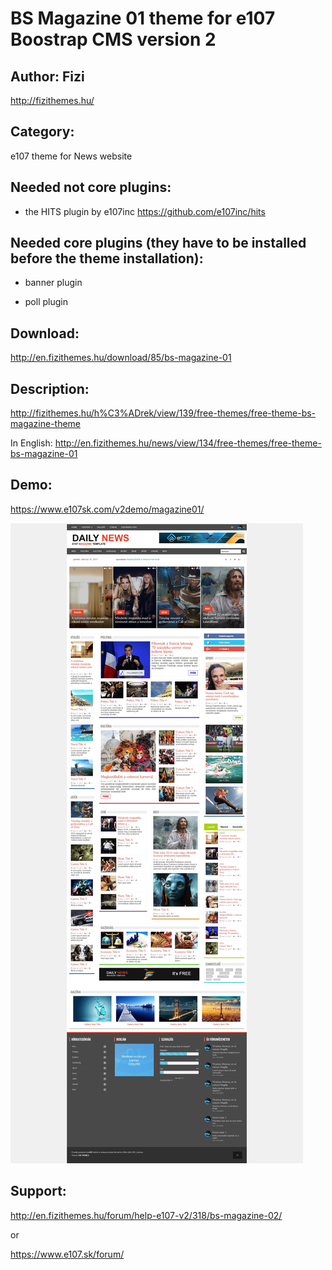 # BS Magazine 01 theme for e107 Boostrap CMS version 2

## Author: Fizi
http://fizithemes.hu/

## Category: 

e107 theme for News website

## Needed not core plugins:

-  the HITS plugin by e107inc https://github.com/e107inc/hits

## Needed core plugins (they have to be installed before the theme installation):

-  banner plugin

-  poll plugin 

## Download:

http://en.fizithemes.hu/download/85/bs-magazine-01

## Description:

http://fizithemes.hu/h%C3%ADrek/view/139/free-themes/free-theme-bs-magazine-theme

In English:
http://en.fizithemes.hu/news/view/134/free-themes/free-theme-bs-magazine-01

## Demo:         

https://www.e107sk.com/v2demo/magazine01/
 
<img src="https://raw.githubusercontent.com/fizi/bs_magazine_01/master/preview_full.jpg" />   

## Support:

http://en.fizithemes.hu/forum/help-e107-v2/318/bs-magazine-02/

or

https://www.e107.sk/forum/

